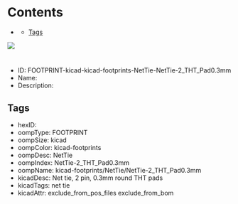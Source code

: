 



Contents
========

* [](#)
	* [Tags](#tags)
  
![][im]
# 

- ID: FOOTPRINT-kicad-kicad-footprints-NetTie-NetTie-2_THT_Pad0.3mm
- Name: 
- Description: 

## Tags

- hexID: 
- oompType: FOOTPRINT
- oompSize: kicad
- oompColor: kicad-footprints
- oompDesc: NetTie
- oompIndex: NetTie-2_THT_Pad0.3mm
- oompName: kicad-footprints/NetTie/NetTie-2_THT_Pad0.3mm
- kicadDesc: Net tie, 2 pin, 0.3mm round THT pads
- kicadTags: net tie
- kicadAttr: exclude_from_pos_files exclude_from_bom



[im]: image.png
